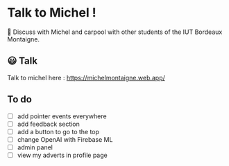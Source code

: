 # Talk to Michel ! 

🚗 Discuss with Michel and carpool with other students of the IUT Bordeaux Montaigne. 

## 😃 Talk 

Talk to michel here : https://michelmontaigne.web.app/

## To do

- [ ] add pointer events everywhere
- [ ] add feedback section
- [ ] add a button to go to the top
- [ ] change OpenAI with Firebase ML
- [ ] admin panel
- [ ] view my adverts in profile page
<!--- [ ] delete outdated adverts https://github.com/firebase/functions-samples/blob/main/delete-old-child-nodes/functions/index.js


